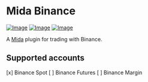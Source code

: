 # Mida Binance
[![Image](https://img.shields.io/npm/v/@reiryoku/mida-binance)](https://www.npmjs.com/package/@reiryoku/mida-ctrader)
[![Image](https://img.shields.io/npm/l/@reiryoku/mida-binance)](LICENSE)
[![Image](https://img.shields.io/discord/780532638846287904?label=community)](https://discord.gg/cKyWTUsr3q)
<br>

A [Mida](https://github.com/Reiryoku-Technologies/Mida) plugin for trading with Binance.

## Supported accounts
[x] Binance Spot
[ ] Binance Futures
[ ] Binance Margin
